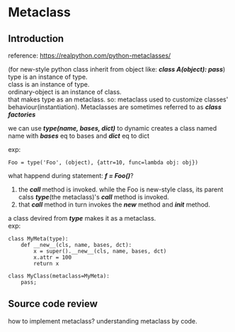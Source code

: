 # Metaclass

## Introduction
reference: https://realpython.com/python-metaclasses/  

(for new-style python class inherit from object like: ***class A(object): pass***)  
type is an instance of type.  
class is an instance of type.  
ordinary-object is an instance of class.  
that makes type as an metaclass.  so: metaclass used to customize classes' behaviour(instantiation).  Metaclasses are sometimes referred to as ***class factories***  

we can use ***type(name, bases, dict)*** to dynamic creates a class named name with ***__bases__*** eq to bases and ***__dict__*** eq to dict  

exp:  
    
    Foo = type('Foo', (object), {attr=10, func=lambda obj: obj})

what happend during statement: ***f = Foo()***?  
1. the ***__call__*** method is invoked. while the Foo is new-style class, its parent calss ***type***(the metaclass)'s ***__call__*** method is invoked.  
2. that ***__call__*** method in turn invokes the ***__new__*** method and ***__init__*** method.  

a class devired from ***type*** makes it as a metaclass.  
exp:  

    class MyMeta(type):  
        def __new__(cls, name, bases, dct):  
            x = super().__new__(cls, name, bases, dct)  
            x.attr = 100  
            return x  

    class MyClass(metaclass=MyMeta):  
        pass;


## Source code review

how to implement metaclass? understanding metaclass by code.  


